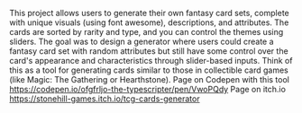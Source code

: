 This project allows users to generate their own fantasy card sets, complete with unique visuals (using font awesome), descriptions, and attributes. The cards are sorted by rarity and type, and you can control the themes using sliders.
The goal was to design a generator where users could create a fantasy card set with random attributes but still have some control over the card's appearance and characteristics through slider-based inputs. Think of this as a tool for generating cards similar to those in collectible card games (like Magic: The Gathering or Hearthstone).
Page on Codepen with this tool https://codepen.io/ofgfrljo-the-typescripter/pen/VwoPQdy
Page on itch.io https://stonehill-games.itch.io/tcg-cards-generator

